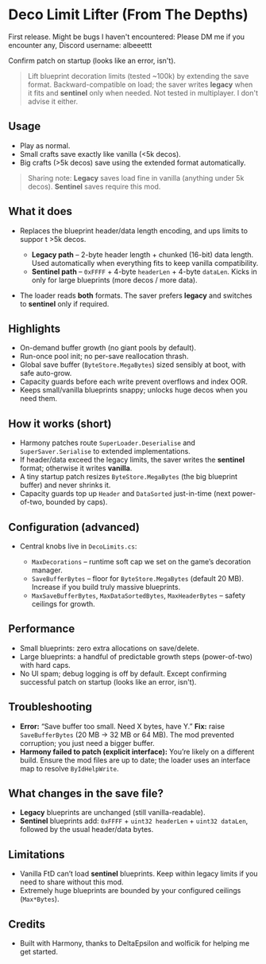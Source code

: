 # Deco Limit Lifter (From The Depths)

First release. Might be bugs I haven't encountered: Please DM me if you encounter any, Discord username: albeeettt

Confirm patch on startup (looks like an error, isn't).

> Lift blueprint decoration limits (tested ~100k) by extending the save format.
> Backward-compatible on load; the saver writes **legacy** when it fits and **sentinel** only when needed.
> Not tested in multiplayer. I don't advise it either. 

## Usage

* Play as normal.
* Small crafts save exactly like vanilla (<5k decos).
* Big crafts (>5k decos) save using the extended format automatically.

> Sharing note: **Legacy** saves load fine in vanilla (anything under 5k decos). **Sentinel** saves require this mod.

## What it does 

* Replaces the blueprint header/data length encoding, and ups limits to suppor t >5k decos. 

  * **Legacy path** – 2-byte header length + chunked (16-bit) data length.
    Used automatically when everything fits to keep vanilla compatibility.
  * **Sentinel path** – `0xFFFF` + 4-byte `headerLen` + 4-byte `dataLen`.
    Kicks in only for large blueprints (more decos / more data).
* The loader reads **both** formats. The saver prefers **legacy** and switches to **sentinel** only if required.

## Highlights

* On-demand buffer growth (no giant pools by default).
* Run-once pool init; no per-save reallocation thrash.
* Global save buffer (`ByteStore.MegaBytes`) sized sensibly at boot, with safe auto-grow.
* Capacity guards before each write prevent overflows and index OOR.
* Keeps small/vanilla blueprints snappy; unlocks huge decos when you need them.

## How it works (short)

* Harmony patches route `SuperLoader.Deserialise` and `SuperSaver.Serialise` to extended implementations.
* If header/data exceed the legacy limits, the saver writes the **sentinel** format; otherwise it writes **vanilla**.
* A tiny startup patch resizes `ByteStore.MegaBytes` (the big blueprint buffer) and never shrinks it.
* Capacity guards top up `Header` and `DataSorted` just-in-time (next power-of-two, bounded by caps).

## Configuration (advanced)

* Central knobs live in `DecoLimits.cs`:

  * `MaxDecorations` – runtime soft cap we set on the game’s decoration manager.
  * `SaveBufferBytes` – floor for `ByteStore.MegaBytes` (default 20 MB).
    Increase if you build truly massive blueprints.
  * `MaxSaveBufferBytes`, `MaxDataSortedBytes`, `MaxHeaderBytes` – safety ceilings for growth.

## Performance 

* Small blueprints: zero extra allocations on save/delete.
* Large blueprints: a handful of predictable growth steps (power-of-two) with hard caps.
* No UI spam; debug logging is off by default. Except confirming successful patch on startup (looks like an error, isn't). 

## Troubleshooting

* **Error:** “Save buffer too small. Need X bytes, have Y.”
  **Fix:** raise `SaveBufferBytes` (20 MB → 32 MB or 64 MB). The mod prevented corruption; you just need a bigger buffer.
* **Harmony failed to patch (explicit interface):**
  You’re likely on a different build. Ensure the mod files are up to date; the loader uses an interface map to resolve `ByIdHelpWrite`.

## What changes in the save file?

* **Legacy** blueprints are unchanged (still vanilla-readable).
* **Sentinel** blueprints add: `0xFFFF` + `uint32 headerLen` + `uint32 dataLen`, followed by the usual header/data bytes.

## Limitations

* Vanilla FtD can’t load **sentinel** blueprints. Keep within legacy limits if you need to share without this mod.
* Extremely huge blueprints are bounded by your configured ceilings (`Max*Bytes`).

## Credits

* Built with Harmony, thanks to DeltaEpsilon and wolficik for helping me get started. 


